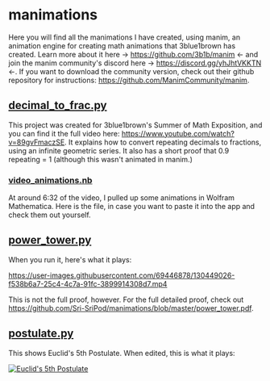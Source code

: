 # manimations
Here you will find all the manimations I have created, using manim, an animation engine for creating math animations that 3blue1brown has created. Learn more about it here -> https://github.com/3b1b/manim <- and join the manim community's discord here -> https://discord.gg/yhJhtVKKTN <-. If you want to download the community version, check out their github repository for instructions: https://github.com/ManimCommunity/manim. 

## [decimal_to_frac.py](https://github.com/Sri-SriPod/manimations/blob/master/decimal_to_frac.py)
This project was created for 3blue1brown's Summer of Math Exposition, and you can find it the full video here: https://www.youtube.com/watch?v=89gvFmaczSE. It explains how to convert repeating decimals to fractions, using an infinite geometric series. It also has a short proof that 0.9 repeating = 1 (although this wasn't animated in manim.)
### [video_animations.nb](https://github.com/Sri-SriPod/manimations/blob/master/video_animations.nb)
At around 6:32 of the video, I pulled up some animations in Wolfram Mathematica. Here is the file, in case you want to paste it into the app and check them out yourself. 

## [power_tower.py](https://github.com/Sri-SriPod/manimations/blob/master/power_tower.py)
When you run it, here's what it plays: 

https://user-images.githubusercontent.com/69446878/130449026-f538b6a7-25c4-4c7a-91fc-3899914308d7.mp4

This is not the full proof, however. For the full detailed proof, check out https://github.com/Sri-SriPod/manimations/blob/master/power_tower.pdf. 

## [postulate.py](https://github.com/Sri-SriPod/manimations/blob/master/postulate.py)

This shows Euclid's 5th Postulate. When edited, this is what it plays: 

[![Euclid's 5th Postulate](https://res.cloudinary.com/marcomontalbano/image/upload/v1643038903/video_to_markdown/images/google-drive--1BqP6lV5HlGyTYr5SwbO43QHYA0EvtASL-c05b58ac6eb4c4700831b2b3070cd403.jpg)](https://drive.google.com/file/d/1BqP6lV5HlGyTYr5SwbO43QHYA0EvtASL/view "Euclid's 5th Postulate")

